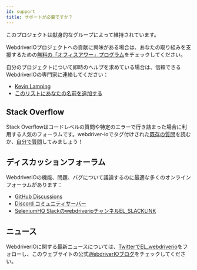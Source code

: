 ```yaml
---
id: support
title: サポートが必要ですか？
---
```


このプロジェクトは献身的なグループによって維持されています。

WebdriverIOプロジェクトへの貢献に興味がある場合は、あなたの取り組みを支援するための[無料の「オフィスアワー」プログラム](/blog/2020/07/01/office-hours)をチェックしてください。

自分のプロジェクトについて即時のヘルプを求めている場合は、信頼できるWebdriverIOの専門家に連絡してください：

- [Kevin Lamping](https://www.codementor.io/@kevinlamping)
- [このリストにあなたの名前を追加する](https://github.com/webdriverio/webdriverio/edit/master/website/docs/Support.md)

## Stack Overflow

Stack Overflowはコードレベルの質問や特定のエラーで行き詰まった場合に利用する人気のフォーラムです。webdriver-ioでタグ付けされた[既存の質問](https://stackoverflow.com/questions/tagged/webdriver-io)を読むか、[自分で質問](https://stackoverflow.com/questions/ask?tags=webdriver-io)してみましょう！

## ディスカッションフォーラム

WebdriverIOの機能、問題、バグについて議論するのに最適な多くのオンラインフォーラムがあります：

- [GitHub Discussions](https://github.com/webdriverio/webdriverio/discussions)
- [Discord コミュニティサーバー](https://discord.webdriver.io)
- [SeleniumHQ SlackのwebdriverioチャンネルEL_SLACKLINK](https://join.slack.com/t/seleniumhq/shared_invite/zt-vv33sc0w-VKKQop3WDV_lfrLXGGHvDw)

## ニュース

WebdriverIOに関する最新ニュースについては、[TwitterでEL_webdriverio](https://twitter.com/webdriverio)をフォローし、このウェブサイトの公式[WebdriverIOブログ](/blog)をチェックしてください。